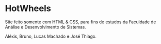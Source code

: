 # HotWheels

Site feito somente com HTML & CSS, para fins de estudos da Faculdade de Análise e Desenvolvimento de Sistemas.

Aléxis, Bruno, Lucas Machado e José Thiago.

